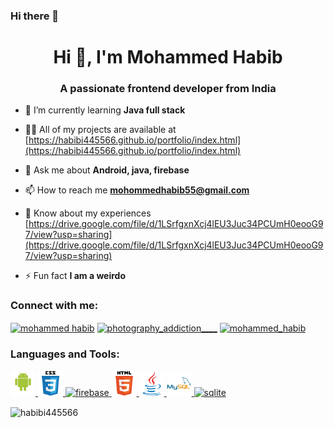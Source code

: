 ### Hi there 👋

<h1 align="center">Hi 👋, I'm Mohammed Habib</h1>
<h3 align="center">A passionate frontend developer from India</h3>

- 🌱 I’m currently learning **Java full stack**

- 👨‍💻 All of my projects are available at [https://habibi445566.github.io/portfolio/index.html](https://habibi445566.github.io/portfolio/index.html)

- 💬 Ask me about **Android, java, firebase**

- 📫 How to reach me **mohommedhabib55@gmail.com**

- 📄 Know about my experiences [https://drive.google.com/file/d/1LSrfgxnXcj4lEU3Juc34PCUmH0eooG97/view?usp=sharing](https://drive.google.com/file/d/1LSrfgxnXcj4lEU3Juc34PCUmH0eooG97/view?usp=sharing)

- ⚡ Fun fact **I am a weirdo**

<h3 align="left">Connect with me:</h3>
<p align="left">
<a href="https://linkedin.com/in/mohammed habib" target="blank"><img align="center" src="https://raw.githubusercontent.com/rahuldkjain/github-profile-readme-generator/master/src/images/icons/Social/linked-in-alt.svg" alt="mohammed habib" height="30" width="40" /></a>
<a href="https://instagram.com/photography_addiction____" target="blank"><img align="center" src="https://raw.githubusercontent.com/rahuldkjain/github-profile-readme-generator/master/src/images/icons/Social/instagram.svg" alt="photography_addiction____" height="30" width="40" /></a>
<a href="https://www.leetcode.com/mohammed_habib" target="blank"><img align="center" src="https://raw.githubusercontent.com/rahuldkjain/github-profile-readme-generator/master/src/images/icons/Social/leet-code.svg" alt="mohammed_habib" height="30" width="40" /></a>
</p>

<h3 align="left">Languages and Tools:</h3>
<p align="left"> <a href="https://developer.android.com" target="_blank" rel="noreferrer"> <img src="https://raw.githubusercontent.com/devicons/devicon/master/icons/android/android-original-wordmark.svg" alt="android" width="40" height="40"/> </a> <a href="https://www.w3schools.com/css/" target="_blank" rel="noreferrer"> <img src="https://raw.githubusercontent.com/devicons/devicon/master/icons/css3/css3-original-wordmark.svg" alt="css3" width="40" height="40"/> </a> <a href="https://firebase.google.com/" target="_blank" rel="noreferrer"> <img src="https://www.vectorlogo.zone/logos/firebase/firebase-icon.svg" alt="firebase" width="40" height="40"/> </a> <a href="https://www.w3.org/html/" target="_blank" rel="noreferrer"> <img src="https://raw.githubusercontent.com/devicons/devicon/master/icons/html5/html5-original-wordmark.svg" alt="html5" width="40" height="40"/> </a> <a href="https://www.java.com" target="_blank" rel="noreferrer"> <img src="https://raw.githubusercontent.com/devicons/devicon/master/icons/java/java-original.svg" alt="java" width="40" height="40"/> </a> <a href="https://www.mysql.com/" target="_blank" rel="noreferrer"> <img src="https://raw.githubusercontent.com/devicons/devicon/master/icons/mysql/mysql-original-wordmark.svg" alt="mysql" width="40" height="40"/> </a> <a href="https://www.sqlite.org/" target="_blank" rel="noreferrer"> <img src="https://www.vectorlogo.zone/logos/sqlite/sqlite-icon.svg" alt="sqlite" width="40" height="40"/> </a> </p>

<p><img align="center" src="https://github-readme-stats.vercel.app/api/top-langs?username=habibi445566&show_icons=true&locale=en&layout=compact" alt="habibi445566" /></p>
